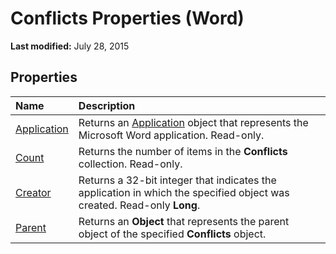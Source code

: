 
# Conflicts Properties (Word)

 **Last modified:** July 28, 2015


## Properties



|**Name**|**Description**|
|:-----|:-----|
| [Application](a0b66119-5003-9dc1-b6ee-dc9c2c0722f0.md)|Returns an  [Application](d1cf6f8f-4e88-bf01-93b4-90a83f79cb44.md) object that represents the Microsoft Word application. Read-only.|
| [Count](7a9488a5-d29c-16af-cab0-cbc2fe7fba96.md)|Returns the number of items in the  **Conflicts** collection. Read-only.|
| [Creator](3ab99673-5955-afa0-f444-e376ae9b8cda.md)|Returns a 32-bit integer that indicates the application in which the specified object was created. Read-only  **Long**.|
| [Parent](2dcd1a80-4dbc-331d-7988-004e791d9a6c.md)|Returns an  **Object** that represents the parent object of the specified **Conflicts** object.|
